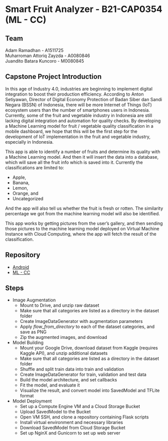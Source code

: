 # Smart Fruit Analyzer - B21-CAP0354 (ML - CC)

## Team

Adam Ramadhan - A1511725  
Muharroman Attoriq Zayzda - A0080846  
Juandito Batara Kuncoro - M0080845  

## Capstone Project Introduction

In this age of Industry 4.0, industries are beginning to implement digital integration to boost their production efficiency. According to Anton Setiyawan, Director of Digital Economy Protection of Badan Siber dan Sandi Negara (BSSN) of Indonesia, there will be more Internet of Things (IoT) ecosystem users than the number of smartphones users in Indonesia.  
Currently, some of the fruit and vegetable industry in Indonesia are still lacking digital integration and automation for quality checks. By developing a Machine Learning model for fruit / vegetable quality classification in a mobile dashboard, we hope that this will be the first step for the development of IoT implementation in the fruit and vegetable industry, especially in Indonesia.

This app is able to identify a number of fruits and determine its quality with a Machine Learning model. And then it will insert the data into a database, which will save all the fruit info which is saved into it. Currently the classifications are limited to:

- Apple,
- Banana,
- Lemon,
- Orange, and
- Uncategorized

And the app will also tell us whether the fruit is fresh or rotten. The similarity percentage we got from the machine learning model will also be identified.

This app works by getting pictures from the user’s gallery, and then sending those pictures to the machine learning model deployed on Virtual Machine Instance with Cloud Computing, where the app will fetch the result of the classification.

## Repository

- [Android](https://github.com/adamramadhn/B21-CAP0354)  
- [ML - CC](https://github.com/JurgenStr/B21-CAP0354-ML-CC)  

## Steps

- Image Augmentation
  - Mount to Drive, and unzip raw dataset
  - Make sure that all categories are listed as a directory in the dataset folder
  - Create ImageDataGenerator with augmentation parameters
  - Apply *flow_from_directory* to each of the dataset categories, and save as PNG
  - Zip the augmented images, and download
- Model Building
  - Mount your Google Drive, download dataset from Kaggle (requires Kaggle API), and unzip additional datasets
  - Make sure that all categories are listed as a directory in the dataset folder
  - Shuffle and split train data into train and validation
  - Create ImageDataGenerator for train, validation and test data
  - Build the model architecture, and set callbacks
  - Fit the model, and evaluate it
  - Visualize the result, and convert model into SavedModel and TFLite format
- Model Deployment
  - Set up a Compute Engine VM and a Cloud Storage Bucket
  - Upload SavedModel to the Bucket
  - Open VM SSH, and clone a repository containing Flask scripts
  - Install virtual environment and necessary libraries
  - Download SavedModel from Cloud Storage Bucket
  - Set up NginX and Gunicorn to set up web server
